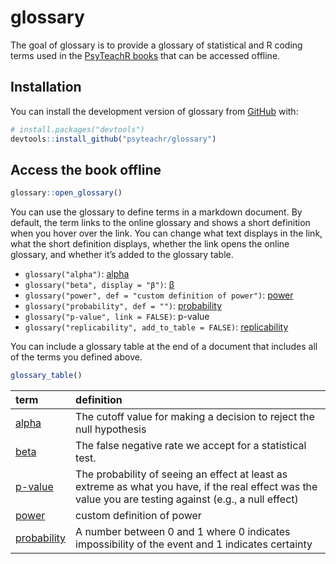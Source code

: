 
# glossary

<!-- badges: start -->
<!-- badges: end -->

The goal of glossary is to provide a glossary of statistical and R
coding terms used in the [PsyTeachR books](https://psyteachr.github.io/)
that can be accessed offline.

## Installation

You can install the development version of glossary from
[GitHub](https://github.com/PsyTeachR/) with:

``` r
# install.packages("devtools")
devtools::install_github("psyteachr/glossary")
```

## Access the book offline

``` r
glossary::open_glossary()
```

You can use the glossary to define terms in a markdown document. By
default, the term links to the online glossary and shows a short
definition when you hover over the link. You can change what text
displays in the link, what the short definition displays, whether the
link opens the online glossary, and whether it’s added to the glossary
table.

-   `glossary("alpha")`:
    <a class='glossary' target='_blank' title='The cutoff value for making a decision to reject the null hypothesis' href='https://psyteachr.github.io/glossary/a#alpha'>alpha</a>
-   `glossary("beta", display = "β")`:
    <a class='glossary' target='_blank' title='The false negative rate we accept for a statistical test.' href='https://psyteachr.github.io/glossary/b#beta'>β</a>
-   `glossary("power", def = "custom definition of power")`:
    <a class='glossary' target='_blank' title='custom definition of power' href='https://psyteachr.github.io/glossary/p#power'>power</a>
-   `glossary("probability", def = "")`:
    <a class='glossary' target='_blank' title='' href='https://psyteachr.github.io/glossary/p#probability'>probability</a>
-   `glossary("p-value", link = FALSE)`:
    <a class='glossary' title='The probability of seeing an effect at least as extreme as what you have, if the real effect was the value you are testing against (e.g., a null effect)'>p-value</a>
-   `glossary("replicability", add_to_table = FALSE)`:
    <a class='glossary' target='_blank' title='The extent to which the findings of a study can be repeated with new samples from the same population.' href='https://psyteachr.github.io/glossary/r#replicability'>replicability</a>

You can include a glossary table at the end of a document that includes
all of the terms you defined above.

``` r
glossary_table()
```

| term                                                                                                          | definition                                                                                                                                               |
|:--------------------------------------------------------------------------------------------------------------|:---------------------------------------------------------------------------------------------------------------------------------------------------------|
| <a class='glossary' target='_blank' href='https://psyteachr.github.io/glossary/a#alpha'>alpha</a>             | The cutoff value for making a decision to reject the null hypothesis                                                                                     |
| <a class='glossary' target='_blank' href='https://psyteachr.github.io/glossary/b#beta'>beta</a>               | The false negative rate we accept for a statistical test.                                                                                                |
| <a class='glossary' target='_blank' href='https://psyteachr.github.io/glossary/p#p-value'>p-value</a>         | The probability of seeing an effect at least as extreme as what you have, if the real effect was the value you are testing against (e.g., a null effect) |
| <a class='glossary' target='_blank' href='https://psyteachr.github.io/glossary/p#power'>power</a>             | custom definition of power                                                                                                                               |
| <a class='glossary' target='_blank' href='https://psyteachr.github.io/glossary/p#probability'>probability</a> | A number between 0 and 1 where 0 indicates impossibility of the event and 1 indicates certainty                                                          |
